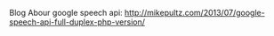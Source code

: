 Blog Abour google speech api:
http://mikepultz.com/2013/07/google-speech-api-full-duplex-php-version/